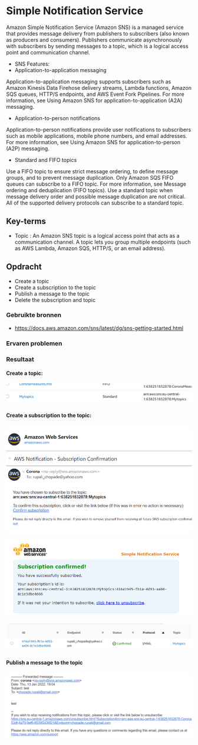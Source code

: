 # Simple Notification Service
Amazon Simple Notification Service (Amazon SNS) is a managed service that provides message delivery from publishers to subscribers (also known as producers and consumers). Publishers communicate asynchronously with subscribers by sending messages to a topic, which is a logical access point and communication channel.
- SNS Features:
- Application-to-application messaging

Application-to-application messaging supports subscribers such as Amazon Kinesis Data Firehose delivery streams, Lambda functions, Amazon SQS queues, HTTP/S endpoints, and AWS Event Fork Pipelines. For more information, see Using Amazon SNS for application-to-application (A2A) messaging.

- Application-to-person notifications

Application-to-person notifications provide user notifications to subscribers such as mobile applications, mobile phone numbers, and email addresses. For more information, see Using Amazon SNS for application-to-person (A2P) messaging.

- Standard and FIFO topics

Use a FIFO topic to ensure strict message ordering, to define message groups, and to prevent message duplication. Only Amazon SQS FIFO queues can subscribe to a FIFO topic. For more information, see Message ordering and deduplication (FIFO topics).
Use a standard topic when message delivery order and possible message duplication are not critical. All of the supported delivery protocols can subscribe to a standard topic.


## Key-terms
- Topic : An Amazon SNS topic is a logical access point that acts as a communication channel. A topic lets you group multiple endpoints (such as AWS Lambda, Amazon SQS, HTTP/S, or an email address).
## Opdracht

- Create a topic
- Create a subscription to the topic
- Publish a message to the topic
- Delete the subscription and topic

### Gebruikte bronnen

- https://docs.aws.amazon.com/sns/latest/dg/sns-getting-started.html

### Ervaren problemen

### Resultaat

#### Create a topic:

![alt_text](https://github.com/techgrounds/cloud-6-repo-rupaliBC/blob/main/00_includes/sns3.png)

#### Create a subscription to the topic:

![alt_text](https://github.com/techgrounds/cloud-6-repo-rupaliBC/blob/main/00_includes/sns1.png)

![alt_text](https://github.com/techgrounds/cloud-6-repo-rupaliBC/blob/main/00_includes/sns2.png)

![alt_text](https://github.com/techgrounds/cloud-6-repo-rupaliBC/blob/main/00_includes/sns4.png)

#### Publish a message to the topic

![alt_text](https://github.com/techgrounds/cloud-6-repo-rupaliBC/blob/main/00_includes/sns5.png)